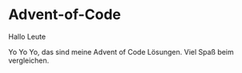 # Advent-of-Code

Hallo Leute

Yo Yo Yo, das sind meine Advent of Code Lösungen. Viel Spaß beim vergleichen.